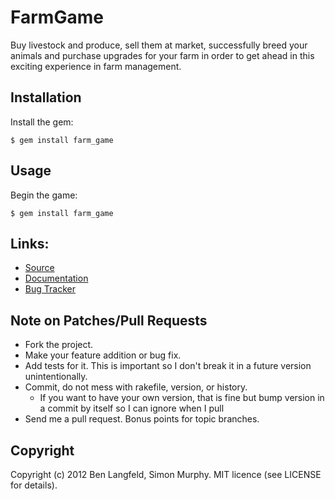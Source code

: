 # FarmGame

Buy livestock and produce, sell them at market, successfully breed your animals and purchase upgrades for your farm in order to get ahead in this exciting experience in farm management.

## Installation

Install the gem:

    $ gem install farm_game

## Usage

Begin the game:

    $ gem install farm_game

## Links:
* [Source](https://github.com/smurfmeister/farm_game)
* [Documentation](http://rdoc.info/github/smurfmeister/farm_game/master/frames)
* [Bug Tracker](https://github.com/smurfmeister/farm_game/issues)

## Note on Patches/Pull Requests

* Fork the project.
* Make your feature addition or bug fix.
* Add tests for it. This is important so I don't break it in a future version unintentionally.
* Commit, do not mess with rakefile, version, or history.
  * If you want to have your own version, that is fine but bump version in a commit by itself so I can ignore when I pull
* Send me a pull request. Bonus points for topic branches.

## Copyright

Copyright (c) 2012 Ben Langfeld, Simon Murphy. MIT licence (see LICENSE for details).
